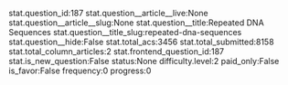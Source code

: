 stat.question_id:187
stat.question__article__live:None
stat.question__article__slug:None
stat.question__title:Repeated DNA Sequences
stat.question__title_slug:repeated-dna-sequences
stat.question__hide:False
stat.total_acs:3456
stat.total_submitted:8158
stat.total_column_articles:2
stat.frontend_question_id:187
stat.is_new_question:False
status:None
difficulty.level:2
paid_only:False
is_favor:False
frequency:0
progress:0
